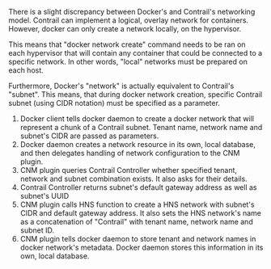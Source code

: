 There is a slight discrepancy between Docker's and Contrail's networking model. Contrail can implement a logical, overlay network for containers. However, docker can only create a network locally, on the hypervisor.

This means that "docker network create" command needs to be ran on each hypervisor that will contain any container that could be connected to a specific network. In other words, "local" networks must be prepared on each host.

Furthermore, Docker's "network" is actually equivalent to Contrail's "subnet". This means, that during docker network creation, specific Contrail subnet (using CIDR notation) must be specified as a parameter.

1. Docker client tells docker daemon to create a docker network that will represent a chunk of a Contrail subnet. Tenant name, network name and subnet's CIDR are passed as parameters.
1. Docker daemon creates a network resource in its own, local database, and then delegates handling of network configuration to the CNM plugin.
1. CNM plugin queries Contrail Controller whether specified tenant, network and subnet combination exists. It also asks for their details.
1. Contrail Controller returns subnet's default gateway address as well as subnet's UUID
1. CNM plugin calls HNS function to create a HNS network with subnet's CIDR and default gateway address. It also sets the HNS network's name as a concatenation of "Contrail" with tenant name, network name and subnet ID.
1. CNM plugin tells docker daemon to store tenant and network names in docker network's metadata. Docker daemon stores this information in its own, local database.
